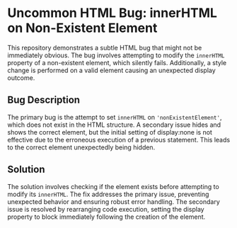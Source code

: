 # Uncommon HTML Bug: innerHTML on Non-Existent Element

This repository demonstrates a subtle HTML bug that might not be immediately obvious. The bug involves attempting to modify the `innerHTML` property of a non-existent element, which silently fails.  Additionally, a style change is performed on a valid element causing an unexpected display outcome.

## Bug Description

The primary bug is the attempt to set `innerHTML` on `'nonExistentElement'`, which does not exist in the HTML structure. A secondary issue hides and shows the correct element, but the initial setting of display:none is not effective due to the erroneous execution of a previous statement.  This leads to the correct element unexpectedly being hidden.

## Solution

The solution involves checking if the element exists before attempting to modify its `innerHTML`. The fix addresses the primary issue, preventing unexpected behavior and ensuring robust error handling. The secondary issue is resolved by rearranging code execution, setting the display property to block immediately following the creation of the element.